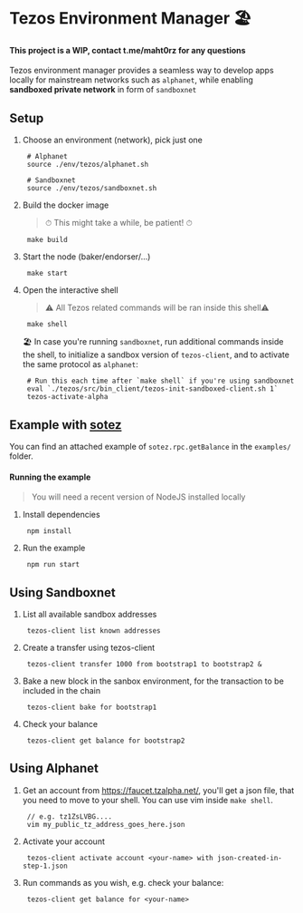 # Tezos Environment Manager 🏖

#### This project is a WIP, contact t.me/maht0rz for any questions

Tezos environment manager provides a seamless way to develop apps locally for mainstream networks such as `alphanet`, while enabling **sandboxed private network** in form of `sandboxnet`

## Setup

1. Choose an environment (network), pick just one

        # Alphanet
        source ./env/tezos/alphanet.sh

        # Sandboxnet
        source ./env/tezos/sandboxnet.sh

2. Build the docker image
    > ⏱ This might take a while, be patient! ⏱ 

        make build

3. Start the node (baker/endorser/...) 

        make start

4. Open the interactive shell

    > ⚠️ All Tezos related commands will be ran inside this shell⚠️
        
        make shell

    🏖 In case you're running `sandboxnet`, run additional commands inside the shell, to initialize a sandbox version of `tezos-client`, and to activate the same protocol as `alphanet`:
    
        # Run this each time after `make shell` if you're using sandboxnet
        eval `./tezos/src/bin_client/tezos-init-sandboxed-client.sh 1` 
        tezos-activate-alpha

## Example with [sotez](https://www.npmjs.com/package/sotez)

You can find an attached example of `sotez.rpc.getBalance` in the `examples/` folder. 

#### Running the example

> You will need a recent version of NodeJS installed locally

1. Install dependencies
        
        npm install

2. Run the example

        npm run start

## Using Sandboxnet

1. List all available sandbox addresses

        tezos-client list known addresses

2. Create a transfer using tezos-client

        tezos-client transfer 1000 from bootstrap1 to bootstrap2 &

3. Bake a new block in the sanbox environment, for the transaction to be included in the chain

        tezos-client bake for bootstrap1

4. Check your balance

        tezos-client get balance for bootstrap2



## Using Alphanet

1. Get an account from https://faucet.tzalpha.net/, you'll get a json file, that you need to move to your shell. You can use vim inside `make shell`.

        // e.g. tz1ZsLVBG....
        vim my_public_tz_address_goes_here.json 

2. Activate your account

        tezos-client activate account <your-name> with json-created-in-step-1.json

3. Run commands as you wish, e.g. check your balance:

        tezos-client get balance for <your-name>


